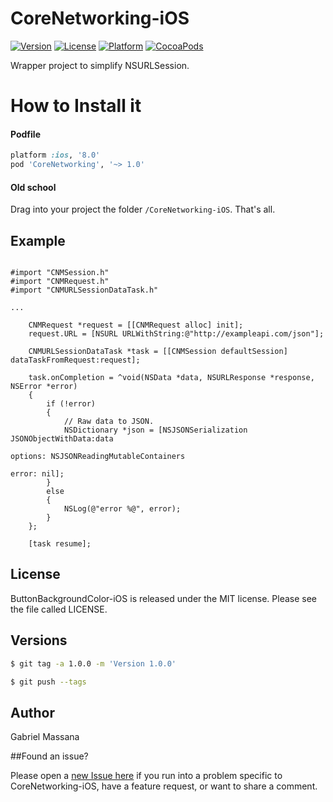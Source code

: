 # CoreNetworking-iOS

[![Version](https://img.shields.io/cocoapods/v/CoreNetworking.svg?style=flat-square)](http://cocoapods.org/pods/CoreNetworking)
[![License](https://img.shields.io/cocoapods/l/CoreNetworking.svg?style=flat-square)](http://cocoapods.org/pods/CoreNetworking)
[![Platform](https://img.shields.io/cocoapods/p/CoreNetworking.svg?style=flat-square)](http://cocoapods.org/pods/CoreNetworking)
[![CocoaPods](https://img.shields.io/cocoapods/metrics/doc-percent/CoreNetworking.svg?style=flat-square)](http://cocoapods.org/pods/CoreNetworking)

Wrapper project to simplify NSURLSession.

# How to Install it

#### Podfile

```ruby
platform :ios, '8.0'
pod 'CoreNetworking', '~> 1.0'
```
#### Old school

Drag into your project the folder `/CoreNetworking-iOS`. That's all.

## Example

```objc

#import "CNMSession.h"
#import "CNMRequest.h"
#import "CNMURLSessionDataTask.h"

...

    CNMRequest *request = [[CNMRequest alloc] init];
    request.URL = [NSURL URLWithString:@"http://exampleapi.com/json"];
    
    CNMURLSessionDataTask *task = [[CNMSession defaultSession] dataTaskFromRequest:request];
    
    task.onCompletion = ^void(NSData *data, NSURLResponse *response, NSError *error)
    {
        if (!error)
        {
            // Raw data to JSON.
            NSDictionary *json = [NSJSONSerialization JSONObjectWithData:data
                                                                 options: NSJSONReadingMutableContainers
                                                                   error: nil];
        }
        else
        {
            NSLog(@"error %@", error);
        }
    };
    
    [task resume];

```

## License

ButtonBackgroundColor-iOS is released under the MIT license. Please see the file called LICENSE.

## Versions

```bash
$ git tag -a 1.0.0 -m 'Version 1.0.0'

$ git push --tags
```

## Author

Gabriel Massana

##Found an issue?

Please open a [new Issue here](https://github.com/GabrielMassana/CoreNetworking-iOS/issues/new) if you run into a problem specific to CoreNetworking-iOS, have a feature request, or want to share a comment.

